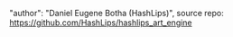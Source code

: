  "author": "Daniel Eugene Botha (HashLips)",
 source repo: https://github.com/HashLips/hashlips_art_engine

 
